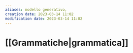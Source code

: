 ```yaml
---
aliases: modello generativo,
creation date: 2023-03-14 11:02
modification date: 2023-03-14 11:02
---
```


# [[Grammatiche|grammatica]]



